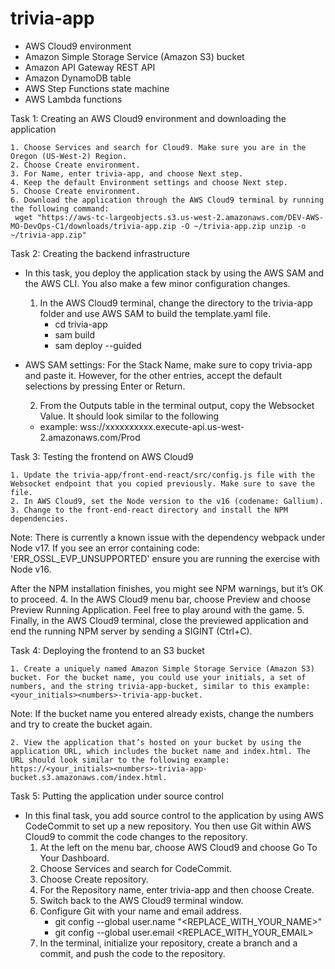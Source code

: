 # trivia-app
- AWS Cloud9 environment
- Amazon Simple Storage Service (Amazon S3) bucket
- Amazon API Gateway REST API
- Amazon DynamoDB table
- AWS Step Functions state machine
- AWS Lambda functions

Task 1: Creating an AWS Cloud9 environment and downloading the application
    
    1. Choose Services and search for Cloud9. Make sure you are in the Oregon (US-West-2) Region.
    2. Choose Create environment.
    3. For Name, enter trivia-app, and choose Next step.
    4. Keep the default Environment settings and choose Next step.
    5. Choose Create environment.
    6. Download the application through the AWS Cloud9 terminal by running the following command:
     wget "https://aws-tc-largeobjects.s3.us-west-2.amazonaws.com/DEV-AWS-MO-DevOps-C1/downloads/trivia-app.zip -O ~/trivia-app.zip unzip -o ~/trivia-app.zip"

Task 2: Creating the backend infrastructure

 - In this task, you deploy the application stack by using the AWS SAM and the AWS CLI. You also make a few minor configuration changes.
    1. In the AWS Cloud9 terminal, change the directory to the trivia-app folder and use AWS SAM to build the template.yaml file.
        - cd trivia-app
        - sam build
        - sam deploy --guided
- AWS SAM settings: For the Stack Name, make sure to copy trivia-app and paste it. However, for the other entries, accept the default selections by pressing Enter or Return.

    2. From the Outputs table in the terminal output, copy the Websocket Value. It should look similar to the following         
    - example: wss://xxxxxxxxxx.execute-api.us-west-2.amazonaws.com/Prod  

Task 3: Testing the frontend on AWS Cloud9
    
    1. Update the trivia-app/front-end-react/src/config.js file with the Websocket endpoint that you copied previously. Make sure to save the file.
    2. In AWS Cloud9, set the Node version to the v16 (codename: Gallium).
    3. Change to the front-end-react directory and install the NPM dependencies.

 Note: There is currently a known issue with the dependency webpack under Node v17. If you see an error containing code: 'ERR_OSSL_EVP_UNSUPPORTED' ensure you are running the exercise with Node v16.

After the NPM installation finishes, you might see NPM warnings, but it’s OK to proceed.
    4. In the AWS Cloud9 menu bar, choose Preview and choose Preview Running Application. Feel free to play around with the game.
    5. Finally, in the AWS Cloud9 terminal, close the previewed application and end the running NPM server by sending a SIGINT (Ctrl+C).

Task 4: Deploying the frontend to an S3 bucket

    1. Create a uniquely named Amazon Simple Storage Service (Amazon S3) bucket. For the bucket name, you could use your initials, a set of numbers, and the string trivia-app-bucket, similar to this example: <your_initials><numbers>-trivia-app-bucket.

 Note: If the bucket name you entered already exists, change the numbers and try to create the bucket again.

    2. View the application that’s hosted on your bucket by using the application URL, which includes the bucket name and index.html. The URL should look similar to the following example: https://<your_initials><numbers>-trivia-app-bucket.s3.amazonaws.com/index.html.

Task 5: Putting the application under source control

 - In this final task, you add source control to the application by using AWS CodeCommit to set up a new repository. You then use Git within AWS Cloud9 to commit the code changes to the repository.
    1. At the left on the menu bar, choose AWS Cloud9 and choose Go To Your Dashboard.
    2. Choose Services and search for CodeCommit.
    3. Choose Create repository.
    4. For the Repository name, enter trivia-app and then choose Create.
    5. Switch back to the AWS Cloud9 terminal window.
    6. Configure Git with your name and email address.
        - git config --global user.name "<REPLACE_WITH_YOUR_NAME>"
        - git config --global user.email <REPLACE_WITH_YOUR_EMAIL>
    7. In the terminal, initialize your repository, create a branch and a commit, and push the code to the repository.









 
        
